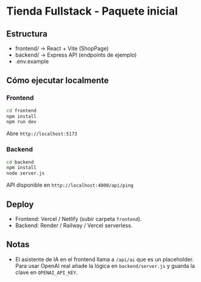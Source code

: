 
# Tienda Fullstack - Paquete inicial

## Estructura
- frontend/  -> React + Vite (ShopPage)
- backend/   -> Express API (endpoints de ejemplo)
- .env.example

## Cómo ejecutar localmente

### Frontend
```bash
cd frontend
npm install
npm run dev
```
Abre `http://localhost:5173`

### Backend
```bash
cd backend
npm install
node server.js
```
API disponible en `http://localhost:4000/api/ping`

## Deploy
- Frontend: Vercel / Netlify (subir carpeta `frontend`).
- Backend: Render / Railway / Vercel serverless.

## Notas
- El asistente de IA en el frontend llama a `/api/ai` que es un placeholder. Para usar OpenAI real añade la lógica en `backend/server.js` y guarda la clave en `OPENAI_API_KEY`.
